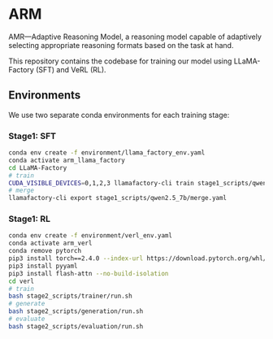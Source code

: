 # ARM
AMR—Adaptive Reasoning Model, a reasoning model capable of adaptively selecting appropriate reasoning formats based on the task at hand.

This repository contains the codebase for training our model using LLaMA-Factory (SFT) and VeRL (RL).

## Environments

We use two separate conda environments for each training stage:

### Stage1: SFT

```bash
conda env create -f environment/llama_factory_env.yaml
conda activate arm_llama_factory
cd LLaMA-Factory
# train
CUDA_VISIBLE_DEVICES=0,1,2,3 llamafactory-cli train stage1_scripts/qwen2.5_7b/train.yaml
# merge
llamafactory-cli export stage1_scripts/qwen2.5_7b/merge.yaml
```

### Stage1: RL
```bash
conda env create -f environment/verl_env.yaml
conda activate arm_verl
conda remove pytorch
pip3 install torch==2.4.0 --index-url https://download.pytorch.org/whl/cu124
pip3 install pyyaml
pip3 install flash-attn --no-build-isolation
cd verl
# train
bash stage2_scripts/trainer/run.sh
# generate
bash stage2_scripts/generation/run.sh
# evaluate
bash stage2_scripts/evaluation/run.sh
```